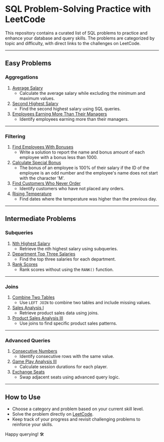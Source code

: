 # SQL Problem-Solving Practice with LeetCode

This repository contains a curated list of SQL problems to practice and enhance your database and query skills. The problems are categorized by topic and difficulty, with direct links to the challenges on LeetCode.

---

## Easy Problems

### Aggregations
1. [Average Salary](https://leetcode.com/problems/average-selling-price)  
   - Calculate the average salary while excluding the minimum and maximum values.  
2. [Second Highest Salary](https://leetcode.com/problems/second-highest-salary/)  
   - Find the second highest salary using SQL queries.  
3. [Employees Earning More Than Their Managers](https://leetcode.com/problems/employees-earning-more-than-their-managers/)  
   - Identify employees earning more than their managers.  

---

### Filtering
1. [Find Employees With Bonuses](https://leetcode.com/problems/employee-bonus/)  
   - Write a solution to report the name and bonus amount of each employee with a bonus less than 1000.  
2. [Calculate Special Bonus](https://leetcode.com/problems/calculate-special-bonus/)
   - The bonus of an employee is 100% of their salary if the ID of the employee is an odd number and the employee's name does not start with the character 'M'.
3. [Find Customers Who Never Order](https://leetcode.com/problems/customers-who-never-order/)  
   - Identify customers who have not placed any orders.  
4. [Rising Temperature](https://leetcode.com/problems/rising-temperature/)  
   - Find dates where the temperature was higher than the previous day.  

---

## Intermediate Problems

### Subqueries
1. [Nth Highest Salary](https://leetcode.com/problems/nth-highest-salary/)  
   - Retrieve the nth highest salary using subqueries.  
2. [Department Top Three Salaries](https://leetcode.com/problems/department-top-three-salaries/)  
   - Find the top three salaries for each department.  
3. [Rank Scores](https://leetcode.com/problems/rank-scores/)  
   - Rank scores without using the `RANK()` function.  

---

### Joins
1. [Combine Two Tables](https://leetcode.com/problems/combine-two-tables/)  
   - Use `LEFT JOIN` to combine two tables and include missing values.  
2. [Sales Analysis I](https://leetcode.com/problems/sales-analysis-i/)  
   - Retrieve product sales data using joins.  
3. [Product Sales Analysis III](https://leetcode.com/problems/product-sales-analysis-iii/)  
   - Use joins to find specific product sales patterns.  

---

### Advanced Queries
1. [Consecutive Numbers](https://leetcode.com/problems/consecutive-numbers/)  
   - Identify consecutive rows with the same value.  
2. [Game Play Analysis III](https://leetcode.com/problems/game-play-analysis-iii/)  
   - Calculate session durations for each player.  
3. [Exchange Seats](https://leetcode.com/problems/exchange-seats/)  
   - Swap adjacent seats using advanced query logic.  

---

## How to Use
- Choose a category and problem based on your current skill level.
- Solve the problem directly on [LeetCode](https://leetcode.com/).
- Keep track of your progress and revisit challenging problems to reinforce your skills.

Happy querying! 🛠️
